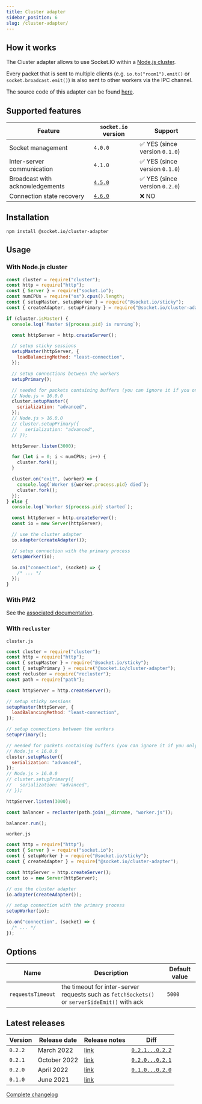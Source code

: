```yaml
---
title: Cluster adapter
sidebar_position: 6
slug: /cluster-adapter/
---
```


## How it works

The Cluster adapter allows to use Socket.IO within a [Node.js cluster](https://nodejs.org/api/cluster.html).

Every packet that is sent to multiple clients (e.g. `io.to("room1").emit()` or `socket.broadcast.emit()`) is also sent to other workers via the IPC channel.

The source code of this adapter can be found [here](https://github.com/socketio/socket.io-cluster-adapter).

## Supported features

| Feature                         | `socket.io` version                 | Support                                        |
|---------------------------------|-------------------------------------|------------------------------------------------|
| Socket management               | `4.0.0`                             | :white_check_mark: YES (since version `0.1.0`) |
| Inter-server communication      | `4.1.0`                             | :white_check_mark: YES (since version `0.1.0`) |
| Broadcast with acknowledgements | [`4.5.0`](../../changelog/4.5.0.md) | :white_check_mark: YES (since version `0.2.0`) |
| Connection state recovery       | [`4.6.0`](../../changelog/4.6.0.md) | :x: NO                                         |

## Installation

```
npm install @socket.io/cluster-adapter
```

## Usage

### With Node.js cluster

```js
const cluster = require("cluster");
const http = require("http");
const { Server } = require("socket.io");
const numCPUs = require("os").cpus().length;
const { setupMaster, setupWorker } = require("@socket.io/sticky");
const { createAdapter, setupPrimary } = require("@socket.io/cluster-adapter");

if (cluster.isMaster) {
  console.log(`Master ${process.pid} is running`);

  const httpServer = http.createServer();

  // setup sticky sessions
  setupMaster(httpServer, {
    loadBalancingMethod: "least-connection",
  });

  // setup connections between the workers
  setupPrimary();

  // needed for packets containing buffers (you can ignore it if you only send plaintext objects)
  // Node.js < 16.0.0
  cluster.setupMaster({
    serialization: "advanced",
  });
  // Node.js > 16.0.0
  // cluster.setupPrimary({
  //   serialization: "advanced",
  // });

  httpServer.listen(3000);

  for (let i = 0; i < numCPUs; i++) {
    cluster.fork();
  }

  cluster.on("exit", (worker) => {
    console.log(`Worker ${worker.process.pid} died`);
    cluster.fork();
  });
} else {
  console.log(`Worker ${process.pid} started`);

  const httpServer = http.createServer();
  const io = new Server(httpServer);

  // use the cluster adapter
  io.adapter(createAdapter());

  // setup connection with the primary process
  setupWorker(io);

  io.on("connection", (socket) => {
    /* ... */
  });
}
```

### With PM2

See the [associated documentation](../06-Advanced/usage-with-pm2.md).

### With `recluster`

`cluster.js`

```js
const cluster = require("cluster");
const http = require("http");
const { setupMaster } = require("@socket.io/sticky");
const { setupPrimary } = require("@socket.io/cluster-adapter");
const recluster = require("recluster");
const path = require("path");

const httpServer = http.createServer();

// setup sticky sessions
setupMaster(httpServer, {
  loadBalancingMethod: "least-connection",
});

// setup connections between the workers
setupPrimary();

// needed for packets containing buffers (you can ignore it if you only send plaintext objects)
// Node.js < 16.0.0
cluster.setupMaster({
  serialization: "advanced",
});
// Node.js > 16.0.0
// cluster.setupPrimary({
//   serialization: "advanced",
// });

httpServer.listen(3000);

const balancer = recluster(path.join(__dirname, "worker.js"));

balancer.run();
```

`worker.js`

```js
const http = require("http");
const { Server } = require("socket.io");
const { setupWorker } = require("@socket.io/sticky");
const { createAdapter } = require("@socket.io/cluster-adapter");

const httpServer = http.createServer();
const io = new Server(httpServer);

// use the cluster adapter
io.adapter(createAdapter());

// setup connection with the primary process
setupWorker(io);

io.on("connection", (socket) => {
  /* ... */
});
```

## Options

| Name              | Description                                                                                   | Default value |
|-------------------|-----------------------------------------------------------------------------------------------|---------------|
| `requestsTimeout` | the timeout for inter-server requests such as `fetchSockets()` or `serverSideEmit()` with ack | `5000`        |

## Latest releases

| Version | Release date | Release notes                                                                    | Diff                                                                                           |
|---------|--------------|----------------------------------------------------------------------------------|------------------------------------------------------------------------------------------------|
| `0.2.2` | March 2022   | [link](https://github.com/socketio/socket.io-cluster-adapter/releases/tag/0.2.2) | [`0.2.1...0.2.2`](https://github.com/socketio/socket.io-cluster-adapter/compare/0.2.1...0.2.2) |
| `0.2.1` | October 2022 | [link](https://github.com/socketio/socket.io-cluster-adapter/releases/tag/0.2.1) | [`0.2.0...0.2.1`](https://github.com/socketio/socket.io-cluster-adapter/compare/0.2.0...0.2.1) |
| `0.2.0` | April 2022   | [link](https://github.com/socketio/socket.io-cluster-adapter/releases/tag/0.2.0) | [`0.1.0...0.2.0`](https://github.com/socketio/socket.io-cluster-adapter/compare/0.1.0...0.2.0) |
| `0.1.0` | June 2021    | [link](https://github.com/socketio/socket.io-cluster-adapter/releases/tag/0.1.0) |                                                                                                |

[Complete changelog](https://github.com/socketio/socket.io-cluster-adapter/blob/main/CHANGELOG.md)
